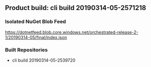 ## Product build: cli build 20190314-05-2571218

### Isolated NuGet Blob Feed
https://dotnetfeed.blob.core.windows.net/orchestrated-release-2-1/20190314-05/final/index.json

### Built Repositories
 * cli build 20190314-05-2539720
